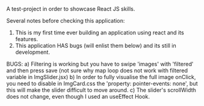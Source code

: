 A test-project in order to showcase React JS skills.

Several notes before checking this application:

1) This is my first time ever building an application using react and its features.
2) This application HAS bugs (will enlist them below) and its still in development.

BUGS:
a) Filtering is working but you have to swipe 'images' with 'filtered' and then press save (not sure why map loop does not work with filtered variable in ImgSlider.jsx)
b) In order to fully visualise the full image onClick, you need to disable in ImgCard.css the 'property: pointer-events: none', but this will make the slider difficult to move around.
c) The slider's scrollWidth does not change, even though I used an useEffect Hook.
